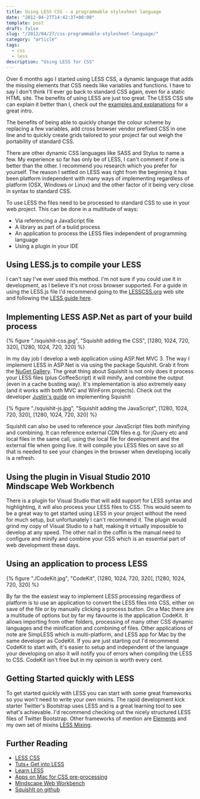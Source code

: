 ```yaml
---
title: Using LESS CSS - a programmable stylesheet language
date: "2012-04-27T14:42:37+00:00"
template: post
draft: false
slug: "/2012/04/27/css-programmable-stylesheet-language/"
category: "article"
tags:
  - css
  - less
description: "Using LESS for CSS"
---
```


Over 6 months ago I started using LESS CSS, a dynamic language that adds the missing elements that CSS needs like variables and functions. I have to say I don't think I'll ever go back to standard CSS again, even for a static HTML site. The benefits of using LESS are just too great. The LESS CSS site can explain it better than I, check out the [examples and explanations](http://lesscss.org/) for a great intro.

The benefits of being able to quickly change the colour scheme by replacing a few variables, add cross browser vendor prefixed CSS in one line and to quickly create grids tailored to your project far out weigh the portability of standard CSS.

There are other dynamic CSS languages like SASS and Stylus to name a few. My experience so far has only be of LESS, I can't comment if one is better than the other. I recommend you research which you prefer for yourself. The reason I settled on LESS was right from the beginning it has been platform independent with many ways of implementing regardless of platform (OSX, Windows or Linux) and the other factor of it being very close in syntax to standard CSS.

To use LESS the files need to be processed to standard CSS to use in your web project. This can be done in a multitude of ways:

- Via referencing a JavaScript file
- A library as part of a build process
- An application to process the LESS files independent of programming language
- Using a plugin in your IDE

## Using LESS.js to compile your LESS

I can't say I've ever used this method. I'm not sure if you could use it in development, as I believe it's not cross browser supported. For a guide in using the LESS.js file I'd recommend going to the [LESSCSS.org](http://lesscss.org) web site and following the [LESS guide here](http://lesscss.org/#-client-side-usage).

## Implementing LESS ASP.Net as part of your build process

{% figure "./squishit-css.jpg", "SquishIt adding the CSS", [1280, 1024, 720, 320], [1280, 1024, 720, 320] %}

In my day job I develop a web application using ASP.Net MVC 3. The way I implement LESS in ASP.Net is via using the package SquishIt. Grab it from the [NuGet Gallery](http://nuget.org/packages/SquishIt). The great thing about SquishIt is not only does it process your LESS files (plus CoffeeScript) it will minify, and combine the output (even in a cache busting way). It's implementation is also extremely easy (and it works with both MVC and WinForm projects). Check out the developer [Justin's guide](http://www.codethinked.com/squishit-the-friendly-aspnet-javascript-and-css-squisher) on implementing SquishIt

{% figure "./squishit-js.jpg", "SquishIt adding the JavaScript", [1280, 1024, 720, 320], [1280, 1024, 720, 320] %}

SquishIt can also be used to reference your JavaScript files both minifying and combining. It can reference external CDN files e.g. for jQuery etc and local files in the same call, using the local file for development and the external file when going live. It will compile you LESS files on save so all that is needed to see your changes in the browser when developing locally is a refresh.

## Using the plugin in Visual Studio 2010 Mindscape Web Workbench

There is a plugin for Visual Studio that will add support for LESS syntax and highlighting, it will also process your LESS files to CSS. This would seem to be a great way to get started using LESS in your project without the need for much setup, but unfortunately I can't recommend it. The plugin would grind my copy of Visual Studio to a halt, making it virtually impossible to develop at any speed. The other nail in the coffin is the manual need to configure and minify and combine your CSS which is an essential part of web development these days.

## Using an application to process LESS

{% figure "./CodeKit.jpg", "CodeKit", [1280, 1024, 720, 320], [1280, 1024, 720, 320] %}

By far the the easiest way to implement LESS processing regardless of platform is to use an application to convert the LESS files into CSS, either on save of the file or by manually clicking a process button. On a Mac there are a multitude of options but by far my favourite is the application CodeKit. It allows importing from other folders, processing of many other CSS dynamic languages and the minification and combining of files. Other applications of note are SimpLESS which is multi-platform, and LESS app for Mac by the same developer as CodeKit. If you are just starting out I'd recommend CodeKit to start with, it's easier to setup and independent of the language your developing on also it will notify you of errors when compiling the LESS to CSS. CodeKit isn't free but in my opinion is worth every cent.

## Getting Started quickly with LESS

To get started quickly with LESS you can start with some great frameworks so you won't need to write your own mixins. The rapid development kick starter Twitter's Bootstrap uses LESS and is a great learning tool to see what's achievable. I'd recommend checking out the nicely structured LESS files of Twitter Bootstrap. Other frameworks of mention are [Elements](http://lesselements.com/) and my own set of mixins [LESS Mixing](https://github.com/andrewjamesford/lessmixing).

## Further Reading

- [LESS CSS](http://lesscss.org)
- [Tuts+ Get into LESS](http://webdesign.tutsplus.com/tutorials/htmlcss-tutorials/get-into-less-the-programmable-stylesheet-language/)
- [Learn LESS](http://www.12devsofxmas.co.uk/2011/12/less/)
- [Apps on Mac for CSS pre-processing](http://mac.appstorm.net/roundups/internet-roundup/5-mac-apps-that-make-css-preprocessors-easier-to-use/)
- [Mindscape Web Workbench](http://www.mindscapehq.com/products/web-workbench)
- [SquishIt on github](https://github.com/jetheredge/SquishIt)
